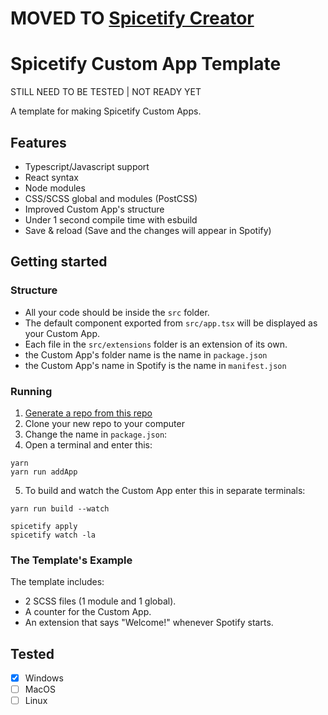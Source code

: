# MOVED TO [Spicetify Creator](https://github.com/FlafyDev/spicetify-creator)
# Spicetify Custom App Template
STILL NEED TO BE TESTED | NOT READY YET

A template for making Spicetify Custom Apps.

## Features
- Typescript/Javascript support
- React syntax
- Node modules
- CSS/SCSS global and modules (PostCSS)
- Improved Custom App's structure 
- Under 1 second compile time with esbuild
- Save & reload (Save and the changes will appear in Spotify)

## Getting started
### Structure
- All your code should be inside the `src` folder.  
- The default component exported from `src/app.tsx` will be displayed as your Custom App.  
- Each file in the `src/extensions` folder is an extension of its own.  
- the Custom App's folder name is the name in `package.json`
- the Custom App's name in Spotify is the name in `manifest.json`

### Running
1. [Generate a repo from this repo](https://github.com/FlafyDev/spicetify-custom-app/generate)
2. Clone your new repo to your computer
3. Change the name in `package.json`:
4. Open a terminal and enter this:
```
yarn
yarn run addApp
```
5. To build and watch the Custom App enter this in separate terminals:
```
yarn run build --watch
```
```
spicetify apply
spicetify watch -la
```

### The Template's Example
The template includes:
- 2 SCSS files (1 module and 1 global).
- A counter for the Custom App.
- An extension that says "Welcome!" whenever Spotify starts.

## Tested
- [x] Windows
- [ ] MacOS
- [ ] Linux
